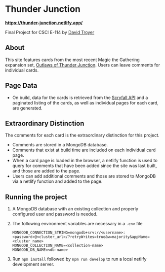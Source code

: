 # Thunder Junction

**https://thunder-junction.netlify.app/**

Final Project for CSCI E-114 by [David Troyer](mailto:dat670@g.harvard.edu)

## About

This site features cards from the most recent Magic the Gathering expansion set, [Outlaws of Thunder Junction](https://mtg.fandom.com/wiki/Outlaws_of_Thunder_Junction). Users can leave comments for individual cards.

## Page Data

* On build, data for the cards is retrieved from the [Scryfall API](https://scryfall.com/docs/api) and a paginated listing of the cards, as well as individual pages for each card, are generated.

## Extraordinary Distinction

The comments for each card is the extraordinary distinction for this project.

* Comments are stored in a MongoDB database.
* Comments that exist at build time are included on each individual card page.
* When a card page is loaded in the browser, a netlify function is used to query for comments that have been added since the site was last built, and those are added to the page.
* Users can add additional comments and those are stored to MongoDB via a netlify function and added to the page.

## Running the project

1. A MongoDB database with an existing collection and properly configured user and password is needed.
1. The following environment variables are necessary in a `.env` file

    ```properties
    MONGODB_CONNECTION_STRING=mongodb+srv://<username>:<password>@<cluster_url>/?retryWrites=true&w=majority&appName=<cluster_name>
    MONGODB_COLLECTION_NAME=<collection-name>
    MONGODB_DB_NAME=<db-name>
    ```
1. Run `npm install` followed by `npm run develop` to run a local netlify development server.
